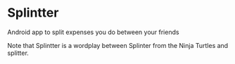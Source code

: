 # Splintter
Android app to split expenses you do between your friends

Note that Splintter is a wordplay between Splinter from the Ninja Turtles and splitter.
